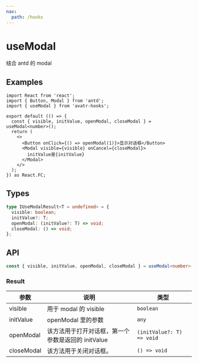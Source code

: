 ```yaml
---
nav:
  path: /hooks
---
```


# useModal

结合 antd 的 modal

## Examples

```tsx
import React from 'react';
import { Button, Modal } from 'antd';
import { useModal } from 'avatr-hooks';

export default (() => {
  const { visible, initValue, openModal, closeModal } = useModal<number>();
  return (
    <>
      <Button onClick={() => openModal(1)}>显示对话框</Button>
      <Modal visible={visible} onCancel={closeModal}>
        initValue是{initValue}
      </Modal>
    </>
  );
}) as React.FC;
```

## Types

```typescript
type IUseModalResult<T = undefined> = {
  visible: boolean;
  initValue?: T;
  openModal: (initValue?: T) => void;
  closeModal: () => void;
};
```

## API

```typescript
const { visible, initValue, openModal, closeModal } = useModal<number>();
```

### Result

| 参数       | 说明                                               | 类型                      |
| ---------- | -------------------------------------------------- | ------------------------- |
| visible    | 用于 modal 的 visible                              | `boolean`                 |
| initValue  | openModal 里的参数                                 | `any`                     |
| openModal  | 该方法用于打开对话框，第一个参数是返回的 initValue | `(initValue?: T) => void` |
| closeModal | 该方法用于关闭对话框。                             | `() => void`              |
